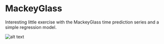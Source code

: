 # MackeyGlass
Interesting little exercise with the MackeyGlass time prediction series and a simple regression model. 

![alt text](https://raw.githubusercontent.com/Dauriel/MackeyGlass/blob/master/Figure_1.png)

